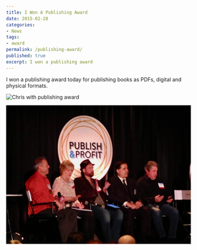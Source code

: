 ```yaml
---
title: I Won A Publishing Award
date: 2015-02-28
categories:
- News
tags:
- award
permalink: /publishing-award/
published: true
excerpt: I won a publishing award
---
```

I won a publishing award today for publishing books as PDFs, digital and physical formats. 

![Chris with publishing award](/asssets/images/articles/2015-02-28%20-%20Chris%20with%20publishing%20award.webp)

![Chris on stage](/assets/images/articles/2015-02-28%20-%20Chris%20on%20Stage.webp)